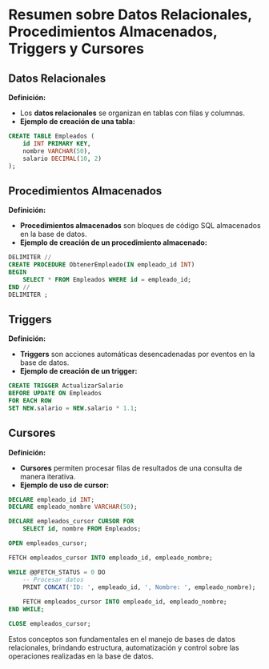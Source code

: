 # Resumen sobre Datos Relacionales, Procedimientos Almacenados, Triggers y Cursores

## Datos Relacionales

**Definición:**
- Los **datos relacionales** se organizan en tablas con filas y columnas.
- **Ejemplo de creación de una tabla:**

```sql
CREATE TABLE Empleados (
    id INT PRIMARY KEY,
    nombre VARCHAR(50),
    salario DECIMAL(10, 2)
);
```

## Procedimientos Almacenados

**Definición:**
- **Procedimientos almacenados** son bloques de código SQL almacenados en la base de datos.
- **Ejemplo de creación de un procedimiento almacenado:**

```sql
DELIMITER //
CREATE PROCEDURE ObtenerEmpleado(IN empleado_id INT)
BEGIN
    SELECT * FROM Empleados WHERE id = empleado_id;
END //
DELIMITER ;
```

## Triggers

**Definición:**
- **Triggers** son acciones automáticas desencadenadas por eventos en la base de datos.
- **Ejemplo de creación de un trigger:**

```sql
CREATE TRIGGER ActualizarSalario
BEFORE UPDATE ON Empleados
FOR EACH ROW
SET NEW.salario = NEW.salario * 1.1;
```

## Cursores

**Definición:**
- **Cursores** permiten procesar filas de resultados de una consulta de manera iterativa.
- **Ejemplo de uso de cursor:**

```sql
DECLARE empleado_id INT;
DECLARE empleado_nombre VARCHAR(50);

DECLARE empleados_cursor CURSOR FOR
    SELECT id, nombre FROM Empleados;

OPEN empleados_cursor;

FETCH empleados_cursor INTO empleado_id, empleado_nombre;

WHILE @@FETCH_STATUS = 0 DO
    -- Procesar datos
    PRINT CONCAT('ID: ', empleado_id, ', Nombre: ', empleado_nombre);
    
    FETCH empleados_cursor INTO empleado_id, empleado_nombre;
END WHILE;

CLOSE empleados_cursor;
```

Estos conceptos son fundamentales en el manejo de bases de datos relacionales, brindando estructura, automatización y control sobre las operaciones realizadas en la base de datos.
